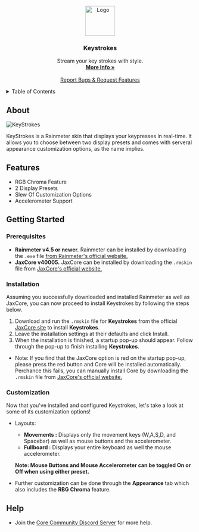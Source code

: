 
<br />
<div align="center">
  <a href="https://github.com/Jax-Core/Keystrokes">
    <img src="https://imgur.com/EjekXps.png" alt="Logo" width="80" height="80">
  </a>

<h3 align="center">Keystrokes</h3>

  <p align="center">
    Stream your key strokes with style.
    <br />
    <a href="https://www.deviantart.com/jaxoriginals/art/Keystrokes-OSD-889349339"><strong>More Info »</strong></a>
    <br />
    <br />
    <a href="https://discord.gg/JmgehPSDD6">Report Bugs & Request Features </a>
  </p>
</div>


<!-- TABLE OF CONTENTS -->
<details>
  <summary>Table of Contents</summary>
  <ol>
    <li>
      <a href="#about">About</a>
    </li>
    <li>
      <a href="#Features">Features</a>
    </li>
    <li>
      <a href="#getting-started">Getting Started</a>
      <ul>
        <li><a href="#prerequisites">Prerequisites</a></li>
        <li><a href="#installation">Installation</a></li>
        <li><a href="#customization">Customization</a></li>
      </ul>
    </li>

 <li>
      <a href="#help">Help</a>
    </li>
  </ol>
</details>


## About

![KeyStrokes](https://images-wixmp-ed30a86b8c4ca887773594c2.wixmp.com/i/97bfd084-7ef0-496f-a835-3c41f482d38c/dephucb-24da798b-a2bb-4dc9-85f9-eb1e339796fa.png)

KeyStrokes is a Rainmeter skin that displays your keypresses in real-time. It allows you to choose between two display presets and comes with serveral appearance customization options, as the name implies.

## Features

* RGB Chroma Feature
* 2 Display Presets
* Slew Of Customization Options 
* Accelerometer Support

## Getting Started

### Prerequisites

- **Rainmeter v4.5 or newer.** Rainmeter can be installed by downloading the `.exe` file [from Rainmeter's official website.](https://www.rainmeter.net/)
- **JaxCore v40005.** JaxCore can be installed by downloading the `.rmskin` file from [JaxCore's official website.](https://jax-core.github.io/)

### Installation

Assuming you successfully downloaded and installed Rainmeter as well as JaxCore, you can now proceed to install Keystrokes by following the steps below.

1. Download and run the `.rmskin` file for **Keystrokes** from the official [JaxCore site](https://jax-core.github.io/) to install **Keystrokes**.
2. Leave the installation settings at their defaults and click Install.
3. When the installation is finished, a startup pop-up should appear. Follow through the pop-up to finish installing **Keystrokes**.

* Note:  If you find that the JaxCore option is red on the startup pop-up, please press the red button and Core will be installed automatically. Perchance this fails, you can manually install Core by downloading the `.rmskin` file from [JaxCore's official website.](https://jax-core.github.io/)

### Customization

Now that you've installed and configured Keystrokes, let's take a look at some of its customization options!

* Layouts:
  - **Movements :** Displays only the movement keys (W,A,S,D, and Spacebar) as well as mouse buttons and the accelerometer. 
  - **Fullboard :** Displays your entire keyboard as well the mouse accelerometer.

  **Note: Mouse Buttons and Mouse Accelerometer can be toggled On or Off when using either preset.**

* Further customization can be done through the **Appearance** tab which also includes the **RBG Chroma** feature.


## Help
- Join the [Core Community Discord Server](https://discord.gg/JmgehPSDD6) for more help.
